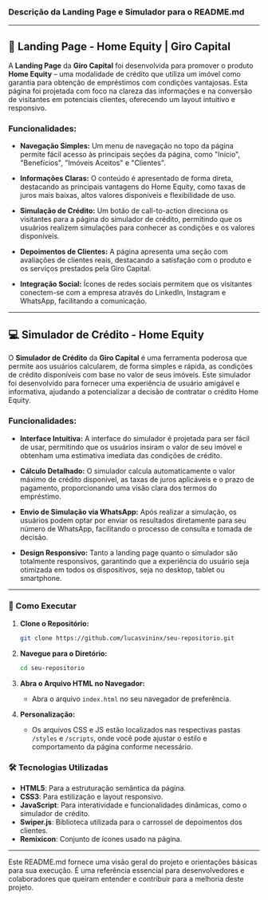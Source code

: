 ### Descrição da Landing Page e Simulador para o README.md

---

## 📄 Landing Page - Home Equity | Giro Capital

A **Landing Page** da **Giro Capital** foi desenvolvida para promover o produto **Home Equity** – uma modalidade de crédito que utiliza um imóvel como garantia para obtenção de empréstimos com condições vantajosas. Esta página foi projetada com foco na clareza das informações e na conversão de visitantes em potenciais clientes, oferecendo um layout intuitivo e responsivo.

### Funcionalidades:

- **Navegação Simples:** Um menu de navegação no topo da página permite fácil acesso às principais seções da página, como "Início", "Benefícios", "Imóveis Aceitos" e "Clientes".
  
- **Informações Claras:** O conteúdo é apresentado de forma direta, destacando as principais vantagens do Home Equity, como taxas de juros mais baixas, altos valores disponíveis e flexibilidade de uso.

- **Simulação de Crédito:** Um botão de call-to-action direciona os visitantes para a página do simulador de crédito, permitindo que os usuários realizem simulações para conhecer as condições e os valores disponíveis.

- **Depoimentos de Clientes:** A página apresenta uma seção com avaliações de clientes reais, destacando a satisfação com o produto e os serviços prestados pela Giro Capital.

- **Integração Social:** Ícones de redes sociais permitem que os visitantes conectem-se com a empresa através do LinkedIn, Instagram e WhatsApp, facilitando a comunicação.

---

## 💻 Simulador de Crédito - Home Equity

O **Simulador de Crédito** da **Giro Capital** é uma ferramenta poderosa que permite aos usuários calcularem, de forma simples e rápida, as condições de crédito disponíveis com base no valor de seus imóveis. Este simulador foi desenvolvido para fornecer uma experiência de usuário amigável e informativa, ajudando a potencializar a decisão de contratar o crédito Home Equity.

### Funcionalidades:

- **Interface Intuitiva:** A interface do simulador é projetada para ser fácil de usar, permitindo que os usuários insiram o valor de seu imóvel e obtenham uma estimativa imediata das condições de crédito.

- **Cálculo Detalhado:** O simulador calcula automaticamente o valor máximo de crédito disponível, as taxas de juros aplicáveis e o prazo de pagamento, proporcionando uma visão clara dos termos do empréstimo.

- **Envio de Simulação via WhatsApp:** Após realizar a simulação, os usuários podem optar por enviar os resultados diretamente para seu número de WhatsApp, facilitando o processo de consulta e tomada de decisão.

- **Design Responsivo:** Tanto a landing page quanto o simulador são totalmente responsivos, garantindo que a experiência do usuário seja otimizada em todos os dispositivos, seja no desktop, tablet ou smartphone.

---

### 🚀 Como Executar

1. **Clone o Repositório:**
   ```bash
   git clone https://github.com/lucasvininx/seu-repositorio.git
   ```
   
2. **Navegue para o Diretório:**
   ```bash
   cd seu-repositorio
   ```

3. **Abra o Arquivo HTML no Navegador:**
   - Abra o arquivo `index.html` no seu navegador de preferência.

4. **Personalização:**
   - Os arquivos CSS e JS estão localizados nas respectivas pastas `/styles` e `/scripts`, onde você pode ajustar o estilo e comportamento da página conforme necessário.

### 🛠️ Tecnologias Utilizadas

- **HTML5**: Para a estruturação semântica da página.
- **CSS3**: Para estilização e layout responsivo.
- **JavaScript**: Para interatividade e funcionalidades dinâmicas, como o simulador de crédito.
- **Swiper.js**: Biblioteca utilizada para o carrossel de depoimentos dos clientes.
- **Remixicon**: Conjunto de ícones usado na página.

---

Este README.md fornece uma visão geral do projeto e orientações básicas para sua execução. É uma referência essencial para desenvolvedores e colaboradores que queiram entender e contribuir para a melhoria deste projeto.